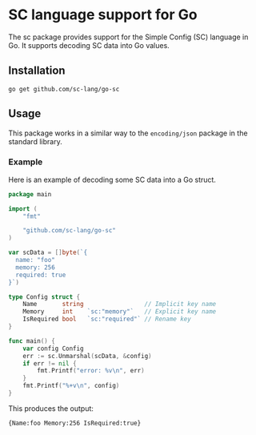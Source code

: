 # SC language support for Go

The sc package provides support for the Simple Config (SC) language in Go.
It supports decoding SC data into Go values.

## Installation

```
go get github.com/sc-lang/go-sc
```

## Usage

This package works in a similar way to the `encoding/json` package in the standard library.

### Example

Here is an example of decoding some SC data into a Go struct.

```go
package main

import (
	"fmt"

	"github.com/sc-lang/go-sc"
)

var scData = []byte(`{
  name: "foo"
  memory: 256
  required: true
}`)

type Config struct {
    Name       string                 // Implicit key name
    Memory     int    `sc:"memory"`   // Explicit key name
    IsRequired bool   `sc:"required"` // Rename key
}

func main() {
	var config Config
	err := sc.Unmarshal(scData, &config)
	if err != nil {
		fmt.Printf("error: %v\n", err)
	}
	fmt.Printf("%+v\n", config)
}
```

This produces the output:

```
{Name:foo Memory:256 IsRequired:true}
```
